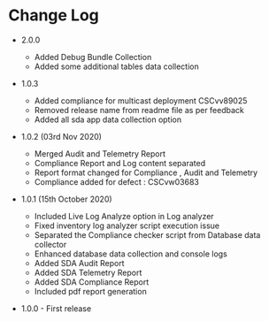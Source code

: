 # Change Log
 
 - 2.0.0
     - Added Debug Bundle Collection
     - Added some additional tables data collection
 - 1.0.3
   - Added compliance for multicast deployment CSCvv89025
   - Removed release name from readme file as per feedback
   - Added all sda app data collection option


 - 1.0.2 (03rd Nov 2020)
   - Merged Audit and Telemetry Report
   - Compliance Report and Log content separated
   - Report format changed for Compliance , Audit and Telemetry
   - Compliance added for defect : CSCvw03683
   
      
 - 1.0.1 (15th October 2020)
    - Included Live Log Analyze option in Log analyzer
    - Fixed inventory log analyzer script execution issue
    - Separated the Compliance checker script from Database data collector
    - Enhanced database data collection and console logs
    - Added SDA Audit Report
    - Added SDA Telemetry Report
    - Added SDA Compliance Report
    - Included pdf report generation
    
      
- 1.0.0 - First release
